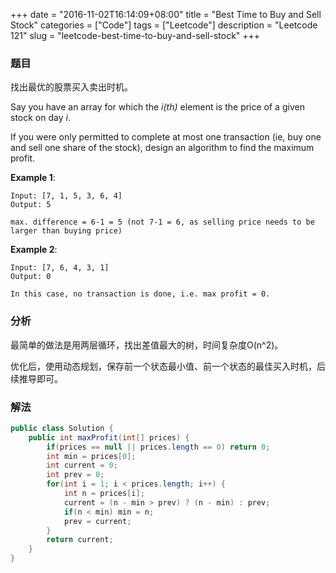 +++
date = "2016-11-02T16:14:09+08:00"
title = "Best Time to Buy and Sell Stock"
categories = ["Code"]
tags = ["Leetcode"]
description = "Leetcode 121"
slug = "leetcode-best-time-to-buy-and-sell-stock"
+++

### 题目

找出最优的股票买入卖出时机。

Say you have an array for which the _i(th)_ element is the price of a given stock on day _i_.

If you were only permitted to complete at most one transaction (ie, buy one and sell one share of the stock), design an algorithm to find the maximum profit.

__Example 1__:

```console
Input: [7, 1, 5, 3, 6, 4]
Output: 5

max. difference = 6-1 = 5 (not 7-1 = 6, as selling price needs to be larger than buying price)
```

__Example 2__:

```console
Input: [7, 6, 4, 3, 1]
Output: 0

In this case, no transaction is done, i.e. max profit = 0.
```

### 分析

最简单的做法是用两层循环，找出差值最大的树，时间复杂度O(n^2)。

优化后，使用动态规划，保存前一个状态最小值、前一个状态的最佳买入时机，后续推导即可。

### 解法

```java
public class Solution {
    public int maxProfit(int[] prices) {
        if(prices == null || prices.length == 0) return 0;
        int min = prices[0];
        int current = 0;
        int prev = 0;
        for(int i = 1; i < prices.length; i++) {
            int n = prices[i];
            current = (n - min > prev) ? (n - min) : prev;
            if(n < min) min = n;
            prev = current;
        }
        return current;
    }
}
```